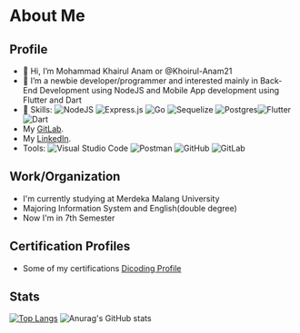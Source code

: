 About Me
==
Profile
--
- 👋 Hi, I’m Mohammad Khairul Anam or @Khoirul-Anam21
- 👀 I’m a newbie developer/programmer and interested mainly in Back-End Development using NodeJS and Mobile App development using Flutter and Dart
- 🌱 Skills: ![NodeJS](https://img.shields.io/badge/node.js-6DA55F?style=plastic&logo=node.js&logoColor=white) ![Express.js](https://img.shields.io/badge/express.js-%23404d59.svg?style=plastic&logo=express&logoColor=%2361DAFB) ![Go](https://img.shields.io/badge/Go-00ADD8?style=plastic&logo=go&logoColor=white)  ![Sequelize](https://img.shields.io/badge/Sequelize-52B0E7?style=plastic&logo=Sequelize&logoColor=white) ![Postgres](https://img.shields.io/badge/postgres-%23316192.svg?style=plastic&logo=postgresql&logoColor=white)![Flutter](https://img.shields.io/badge/Flutter-%2302569B.svg?style=plastic&logo=Flutter&logoColor=white) ![Dart](https://img.shields.io/badge/Dart-0175C2?style=plastic&logo=dart&logoColor=white)
- My [GitLab](https://gitlab.com/Khoirul-Anam).
- My [LinkedIn](https://www.linkedin.com/in/mohammad-khoirul-anam21/).
- Tools: ![Visual Studio Code](https://img.shields.io/badge/Visual%20Studio%20Code-0078d7.svg?style=plastic&logo=visual-studio-code&logoColor=white) ![Postman](https://img.shields.io/badge/Postman-FF6C37?style=plastic&logo=postman&logoColor=white) ![GitHub](https://img.shields.io/badge/github-%23121011.svg?style=plastic&logo=github&logoColor=white) ![GitLab](https://img.shields.io/badge/gitlab-%23181717.svg?style=plastic&logo=gitlab&logoColor=white)

Work/Organization
--
- I'm currently studying at Merdeka Malang University
- Majoring Information System and English(double degree)
- Now I'm in 7th Semester

Certification Profiles
-- 
- Some of my certifications [Dicoding Profile](https://www.dicoding.com/users/khairul_a)

Stats
--

[![Top Langs](https://github-readme-stats-git-masterrstaa-rickstaa.vercel.app/api/top-langs/?username=Khoirul-Anam21&theme=tokyonight)](https://github.com/anuraghazra/github-readme-stats)
![Anurag's GitHub stats](https://github-readme-stats.vercel.app/api?username=Khoirul-Anam21&show_icons=true&theme=tokyonight)
<!---
Khoirul-Anam21/Khoirul-Anam21 is a ✨ special ✨ repository because its `README.md` (this file) appears on your GitHub profile.
You can click the Preview link to take a look at your changes.
--->
